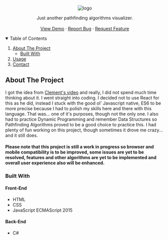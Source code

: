 <!-- PROJECT LOGO -->
<br />
<p align="center">
  <img src="https://user-images.githubusercontent.com/80906954/111779058-efe2ac00-88b5-11eb-8e72-42372a19a8b5.png" alt="logo"></img>

  <p align="center">
    Just another pathfinding algorithms visualizer.
    <br />
    <br />
    <a href="https://pathfinderx.doru-catalin.com/">View Demo</a>
    ·
    <a href="https://github.com/doru-catalin-c/PathfinderX/issues">Report Bug</a>
    ·
    <a href="https://github.com/doru-catalin-c/PathfinderX/issues">Request Feature</a>
  </p>
</p>



<!-- TABLE OF CONTENTS -->
<details open="open">
  <summary>Table of Contents</summary>
  <ol>
    <li>
      <a href="#about-the-project">About The Project</a>
      <ul>
        <li><a href="#built-with">Built With</a></li>
      </ul>
    </li>
    <li><a href="#usage">Usage</a></li>
    <li><a href="#contact">Contact</a></li>
  </ol>
</details>



<!-- ABOUT THE PROJECT -->
## About The Project

I got the idea from <a href="https://www.youtube.com/watch?v=msttfIHHkak" target="_blank">Clement's video</a> and really, I did not spend much time thinking about it. I went straight into coding. I decided not to use React for this as he did, instead I stuck with the good ol' Javascript native, ES6 to be more precise because I had to polish my skills here and there with this language. That was... one of it's purposes, though not the only one. I also had to practice Dynamic Programming and remember Data Structures so Pathfinding Algorithms proved to be a good choice to practice this. I had plenty of fun working on this project, though sometimes it drove me crazy... and it still does. 

#### Please note that this project is still a work in progress so browser and mobile compatibility is to be improved, some issues are yet to be resolved, features and other algorithms are yet to be implemented and overall user experience also will be enhanced.

### Built With
#### Front-End
* HTML
* CSS
* JavaScript ECMAScript 2015

#### Back-End
* C# 



